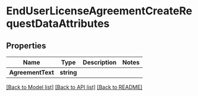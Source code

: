 # EndUserLicenseAgreementCreateRequestDataAttributes

## Properties

Name | Type | Description | Notes
------------ | ------------- | ------------- | -------------
**AgreementText** | **string** |  | 

[[Back to Model list]](../README.md#documentation-for-models) [[Back to API list]](../README.md#documentation-for-api-endpoints) [[Back to README]](../README.md)


